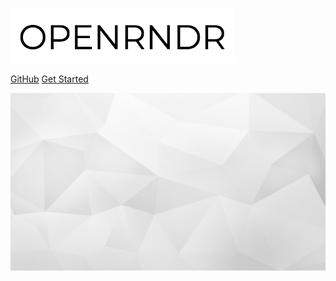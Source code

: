 ![logo](_media/logo2.png)

[GitHub](https://github.com/openrndr)
[Get Started](/Tutorial_Start)

<!-- background image -->
![](_media/bg.jpg)
